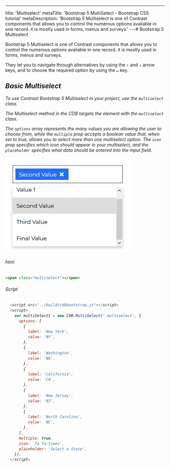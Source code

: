 ---
title: 'Multiselect'
metaTitle: 'Bootstrap 5 MultiSelect - Bootstrap CSS tutorial'
metaDescription: 'Bootstrap 5 Multiselect is one of Contrast components that allows you to control the numerous options available in one record. it is mostly used in forms, menus and surveys.'
---# Bootstrap 5 Multiselect

Bootstrap 5 Multiselect is one of Contrast components that allows you to control the numerous options available in one record. it is mostly used in forms, menus and surveys.

They let you to navigate through alternatives by using the `↑` and `↓` arrow keys, and to choose the required option by using the `↵` key.

<i/>

## Basic Multiselect

To use Contrast Bootstrap 5 Multiselect in your project, use the `multiselect` class.

The Multiselect method in the CDB targets the element with the `multiselect` class.

The `options` array represents the many values you are allowing the user to choose from, while the `multiple` prop accepts a boolean value that, when set to true, allows you to select more than one multiselect option. The `icon` prop specifies which icon should appear in your multiselect, and the `placeholder` specifies what data should be entered into the input field.

![Bootstrap Multiselect Default](./images/multiselect1.png)

###### html

```html
<span class="multiselect"></span>
```

###### Script

```javascript
  <script src="../build/cdbbootstrap.js"></script>
  <script>
    var multiSelect1 = new CDB.MultiSelect('.multiselect', {
      options: [
        {
          label: 'New York',
          value: 'NY',
        },
        {
          label: 'Washington',
          value: 'WA',
        },
        {
          label: 'California',
          value: 'CA',
        },
        {
          label: 'New Jersey',
          value: 'NJ',
        },
        {
          label: 'North Carolina',
          value: 'NC',
        },
      ],
      multiple: true,
      icon: 'fa fa-times',
      placeholder: 'Select a State',
    });
  </script>
```
